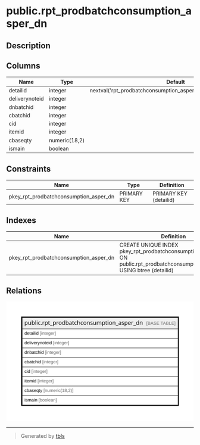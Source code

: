# public.rpt_prodbatchconsumption_asper_dn

## Description

## Columns

| Name | Type | Default | Nullable | Children | Parents | Comment |
| ---- | ---- | ------- | -------- | -------- | ------- | ------- |
| detailid | integer | nextval('rpt_prodbatchconsumption_asper_dn_detailid_seq'::regclass) | false |  |  |  |
| deliverynoteid | integer |  | true |  |  |  |
| dnbatchid | integer |  | true |  |  |  |
| cbatchid | integer |  | true |  |  |  |
| cid | integer |  | true |  |  |  |
| itemid | integer |  | true |  |  |  |
| cbaseqty | numeric(18,2) |  | true |  |  |  |
| ismain | boolean |  | true |  |  |  |

## Constraints

| Name | Type | Definition |
| ---- | ---- | ---------- |
| pkey_rpt_prodbatchconsumption_asper_dn | PRIMARY KEY | PRIMARY KEY (detailid) |

## Indexes

| Name | Definition |
| ---- | ---------- |
| pkey_rpt_prodbatchconsumption_asper_dn | CREATE UNIQUE INDEX pkey_rpt_prodbatchconsumption_asper_dn ON public.rpt_prodbatchconsumption_asper_dn USING btree (detailid) |

## Relations

![er](public.rpt_prodbatchconsumption_asper_dn.svg)

---

> Generated by [tbls](https://github.com/k1LoW/tbls)
